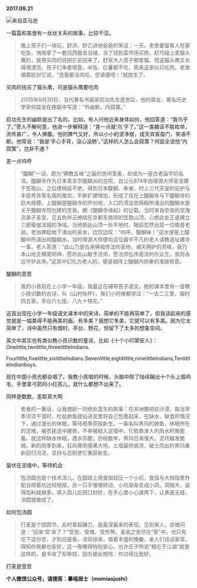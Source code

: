 
          
**2017.09.21**

![](//upload-images.jianshu.io/upload_images/51001-cdcb002f8e182c0e.jpg)来自亚马逊


一篇篇和美食有一丝丝关系的故事，比较干涩。
>晚上孩子们一块玩，舒济、舒乙讲他爸爸的笑话：一天，老舍要留客人在家吃饭，悄悄拿了一套旧西服去当铺，当了钱到菜市场买肉，赶巧碰上卖猫头鹰的，就用买肉的钱把它买回来了。舒家大人孩子都爱猫，而这猫头鹰又长得很漂亮，孩子们争着喂食，米饭、红薯都不吃，原来这家伙只吃肉。老舍绷着脸对它说，“连我都没肉吃，您请便吧！”就放生了。



买肉的钱买了猫头鹰，可是猫头鹰要吃肉
>2005年6月30日，当代著名书画家启功先生逝世后，他的朋友、著名历史学家何兹全在挽联中写道：“外幽默，内寂寞。”

启功先生的幽默是出了名的。比如，有人问他近来身体如何，他回答道：“我鸟乎了。”旁人不解何意，他进一步解释道：“差一点就‘乌’乎了。”这一类趣话不胜枚举，流传甚广，令人捧腹。他的脾气又好，所以小小的坚净居，成天宾客盈门，笑语不断。他常说：“我是‘手心手背，没心没肺’。”这样的人怎么会寂寞？何兹全说他“内寂寞”，岂非不通？



差一点呜呼
>“醍醐”一词，原为“佛教五味”之最的世间至美，却成为一座古老庙宇的名讳。醍醐寺作为日本真言宗醍醐派的总院，自公元874年由理源大师圣宝建于笠取山，之后便绵延不绝，得到日本醍醐、朱雀、村上三代天皇的庇护与丰臣秀吉等名宿的推崇，不断扩建增加，形成了现在上醍醐寺与下醍醐寺的巨大规模。上醍醐是醍醐寺的开创地，入口的清泷宫拜殿所涌出的醍醐水是关乎醍醐寺院创建的灵泉。据《醍醐寺缘起》的记载，当时来自奈良的空海流弟子圣宝，见五色祥云缭绕在京都东南郊的笠取山顶，心想此处正是建立三密瑜伽法城的净域。当他抵达山顶一处平地时，眼前忽然出现一位皓首老翁。老翁捧起地下涌出的泉水，边饮边叹：“呜呼，醍醐味！”这水便是上醍醐中所涌出的醍醐水。当时理源大师便向这位器宇不凡的老人请教选址建寺一事。老人答道：“此山乃是古来佛祖传法的圣地，诸天拥护的灵峰。我乃本山地主横尾明神，愿将此山献予法师，愿法师弘传密法利乐众生。我将永远守护此寺。”这其中幻化为老人的，便是据传上醍醐内供奉的准提观音。



醍醐的意思
>我的小孩现在上小学一年级，我最近在辅导孩子语文。她的课本里有一首教小孩识数的古诗，叫《山村咏怀》，我们小时候都学过：“一去二三里，烟村四五家。亭台六七座，八九十枝花。”

这首出现在小学一年级语文课本中的宋诗，简单的不能再简单了，但我读起来的感觉就是一幅美得不能再美的画。有多美？我想它多美，它就可以有多美。因为它太简单了，诗中虽然只有烟村、亭台、野花，但留下了太多的想象空间。

英文中其实也有类似教小孩识数的童谣，比如《十个小印第安人》：Onelittle,twolittle,threelittleIndians.

Fourlittle,fivelittle,sixlittleIndians.Sevenlittle,eightlittle,ninelittleIndians,TenlittleIndianboys.

现在中国小孩也都会唱了。我教小孩唱的时候，头脑中除了陆续蹦出十个头上插鸡毛、手里拿弓箭的小红孩儿，就什么都想不出来了。



同样是数数，差距真大啊
>老者的一番话，让我想起一则绝处逢生的故事：在非洲撒哈拉沙漠，每当旱季河流干涸时，杜兹肺鱼就钻进泥里将自己包裹起来，在缺水、缺食的情况下，通过漫长的休眠，等待雨季获取新生。一条名叫黑玛的肺鱼，休眠所在的泥堆，被农民选中建房，不幸被砌入泥墙中，它依靠渗入的雨水积聚能量。就这样缺水休眠，遇水苏醒，历经数年，黑玛日渐强大，泥坯越发脆弱。新的雨季到来，狂风骤雨侵袭大地，土墙最终崩溃，破土而出的黑玛重新回归河流，坚持与忍耐使它重获新生。



蛰伏在泥墙中，等待机会
>包汤圆也是个技术活儿。在圆球上用食指轻压一个小坑，食指与大拇指里外配合顺着坑边轻轻捏，另一只手慢慢转动，小坑渐渐变成小洞。洞越大，装得馅料就越多。填入馅儿后把口封好，在手心里小心揉两下，让表面无缝，汤圆就做成了。



如何包汤圆
>打麦是个团圆节。此时拿起镰刀，是最深最亲的表现。见到亲人，会被问道：“回来‘受’来了？”受苦、受难、受煎熬，麦收之苦尽在“受”中。也只有吃下这份苦，才知白面香。凉风徐来，借着丰盛的晚餐，亲人们话话家常，得知你我都也安好，这一夜睡得特别安心。也许庄子所说“相忘于江湖”就是这样的，是丰收了却牵挂，因为彼此相信：你过得比我好。



打麦是受苦


**个人微信公众号，请搜索：摹喵居士（momiaojushi）**

        